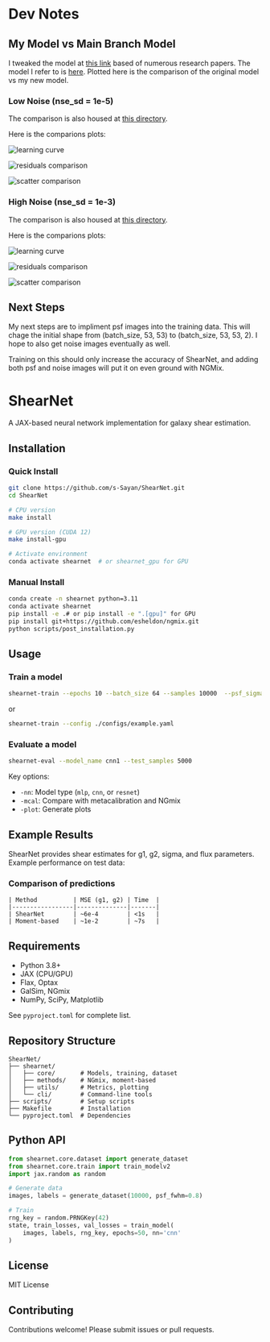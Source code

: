 # Dev Notes

## My Model vs Main Branch Model 

I tweaked the model at [this link](https://github.com/s-Sayan/ShearNet/blob/main/shearnet/core/models.py#L43) based of numerous research papers. The model I refer to is [here](./shearnet/core/models.py#L323). Plotted here is the comparison of the original model vs my new model.

### Low Noise (nse_sd = 1e-5)

The comparison is also housed at [this directory](./notebooks/research_vs_control_low_noise/).

Here is the comparions plots:

![learning curve](./notebooks/research_vs_control_low_noise/learning_curves_comparison_20250702_172032.png)

![residuals comparison](./notebooks/research_vs_control_low_noise/residuals_comparison_20250702_172126.png)

![scatter comparison](./notebooks/research_vs_control_low_noise/prediction_comparison_20250702_172119.png)

### High Noise (nse_sd = 1e-3)

The comparison is also housed at [this directory](./notebooks/research_vs_control_high_noise/).

Here is the comparions plots:

![learning curve](./notebooks/research_vs_control_high_noise/learning_curves_comparison_20250702_191955.png)

![residuals comparison](./notebooks/research_vs_control_high_noise/prediction_comparison_20250702_192242.png)

![scatter comparison](./notebooks/research_vs_control_high_noise/residuals_comparison_20250702_192253.png)

## Next Steps

My next steps are to impliment psf images into the training data. This will chage the initial shape from (batch_size, 53, 53) to (batch_size, 53, 53, 2). I hope to also get noise images eventually as well. 

Training on this should only increase the accuracy of ShearNet, and adding both psf and noise images will put it on even ground with NGMix.

# ShearNet

A JAX-based neural network implementation for galaxy shear estimation.

## Installation

### Quick Install

```bash
git clone https://github.com/s-Sayan/ShearNet.git
cd ShearNet

# CPU version
make install

# GPU version (CUDA 12)
make install-gpu

# Activate environment
conda activate shearnet  # or shearnet_gpu for GPU
```
### Manual Install

```bash
conda create -n shearnet python=3.11
conda activate shearnet
pip install -e .# or pip install -e ".[gpu]" for GPU
pip install git+https://github.com/esheldon/ngmix.git
python scripts/post_installation.py
```

## Usage

### Train a model

```bash
shearnet-train --epochs 10 --batch_size 64 --samples 10000  --psf_sigma 0.25 --model_name cnn1 --plot --nn cnn --patience 20
```
or
```bash
shearnet-train --config ./configs/example.yaml
```
### Evaluate a model

```bash
shearnet-eval --model_name cnn1 --test_samples 5000
```
Key options:

- `-nn`: Model type (`mlp`, `cnn`, or `resnet`)
- `-mcal`: Compare with metacalibration and NGmix
- `-plot`: Generate plots

## Example Results

ShearNet provides shear estimates for g1, g2, sigma, and flux parameters. Example performance on test data:

### Comparison of predictions
<!-- <img src="./notebooks/scatter_plot_e1_scatter.png" alt="Comparison of Predictions" width="600"/> -->

```
| Method          | MSE (g1, g2) | Time  |
|-----------------|--------------|-------|
| ShearNet        | ~6e-4        | <1s   |
| Moment-based    | ~1e-2        | ~7s   |
```

## Requirements

- Python 3.8+
- JAX (CPU/GPU)
- Flax, Optax
- GalSim, NGmix
- NumPy, SciPy, Matplotlib

See `pyproject.toml` for complete list.

## Repository Structure

```
ShearNet/
├── shearnet/
│   ├── core/       # Models, training, dataset
│   ├── methods/    # NGmix, moment-based
│   ├── utils/      # Metrics, plotting
│   └── cli/        # Command-line tools
├── scripts/        # Setup scripts
├── Makefile        # Installation
└── pyproject.toml  # Dependencies

```

## Python API

```python
from shearnet.core.dataset import generate_dataset
from shearnet.core.train import train_modelv2
import jax.random as random

# Generate data
images, labels = generate_dataset(10000, psf_fwhm=0.8)

# Train
rng_key = random.PRNGKey(42)
state, train_losses, val_losses = train_model(
    images, labels, rng_key, epochs=50, nn='cnn'
)
```

## License

MIT License

## Contributing

Contributions welcome! Please submit issues or pull requests.